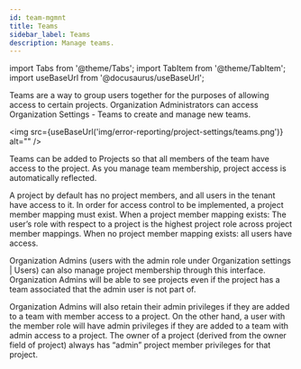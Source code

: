 ```yaml
---
id: team-mgmnt
title: Teams
sidebar_label: Teams
description: Manage teams.
---
```

import Tabs from '@theme/Tabs';
import TabItem from '@theme/TabItem';
import useBaseUrl from '@docusaurus/useBaseUrl';

Teams are a way to group users together for the purposes of allowing access to certain projects. Organization Administrators can access Organization Settings - Teams to create and manage new teams.

<img src={useBaseUrl('img/error-reporting/project-settings/teams.png')} alt="" />

Teams can be added to Projects so that all members of the team have access to the project. As you manage team membership, project access is automatically reflected.

A project by default has no project members, and all users in the tenant have access to it. In order for access control to be implemented, a project member mapping must exist. When a project member mapping exists: The user’s role with respect to a project is the highest project role across project member mappings. When no project member mapping exists: all users have access.

Organization Admins (users with the admin role under Organization settings | Users) can also manage project membership through this interface. Organization Admins will be able to see projects even if the project has a team associated that the admin user is not part of.

Organization Admins will also retain their admin privileges if they are added to a team with member access to a project. On the other hand, a user with the member role will have admin privileges if they are added to a team with admin access to a project. The owner of a project (derived from the owner field of project) always has “admin” project member privileges for that project. 
